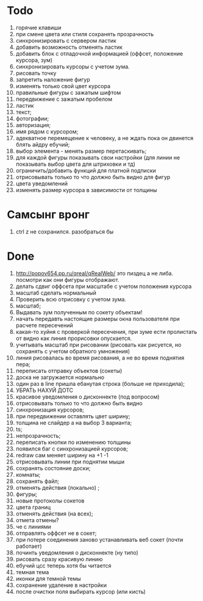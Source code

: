 # Todo

1.  горячие клавиши
2.  при смене цвета или стиля сохранять прозрачность
3.  синхронизировать с сервером ластик
4.  добавить возможность отменять ластик
5.  добавить блок с отладочной информацией (оффсет, положение курсора, зум)
6.  синхронизировать курсоры с учетом зума.
7.  рисовать точку
8.  запретить наложение фигур
9.  изменять только свой цвет курсора
10. правильные фигуры с зажатым шифтом
11. передвижение с зажатым пробелом
12. ластик
13. текст;
14. фотографии;
15. авторизация;
16. имя рядом с курсором;
17. адекватное перемещение к человеку, а не ждать пока он двинется блять айдру ебучий;
18. выбор элемента - менять размер перетаскивать;
19. для каждой фигуры показывать свои настройки (для линии не показывать выбор цвета для штриховки и тд)
20. ограничить/добавить функций для платной подписки
21. отрисовывать только то что должно быть видно для фигур
22. цвета уведомлений
23. изменять размер курсора в зависимости от толщины

# Самсынг вронг
1. ctrl z не сохранился. разобраться бы

# Done

1. http://popov654.pp.ru/qreal/qRealWeb/ это пиздец а не либа. посмотри как они фигуры отображают.
2. делать сдвиг оффсета при масштабе с учетом положения курсора
3. масштаб сделать нормальный
4. Проверить всю отрисовку с учетом зума.
5. масштаб;
6. Выдавать зум полученным по сокету объектам!
7. начать передавть настоящие размеры окна пользователя при расчете пересечений
8. какая-то хуйня с проверкой пересечения, при зуме ести пролистать от видно как линия прорисовки опускается.
9. учитывать масштаб при рисовании (рисовать как рисуется, но сохранять с учетом обратного умножения)
10. линия рисовалась во время рисования, а не во время поднятия пера;
11. переписать отправку объектов (сокеты)
12. доска не загружается нормально
13. один раз в line пришла ебанутая строка (больше не приходила);
14. УБРАТЬ НАХУЙ ДОТС
15. красивое уведомления о дисконнекте (под вопросом)
16. отрисовывать только то что должно быть видно
17. синхронизация курсоров;
18. при передвижении оставлять цвет ширину;
19. толщина не слайдер а на выбор 3 варианта;
20. ts;
21. непрозрачность;
22. переписать кнопки по изменению толщины
23. появился баг с синхронизацией курсоров;
24. redraw сам меняет ширину на +1 -1
25. отрисовывать линии при поднятии мыши
26. сохранять состояние доски;
27. комнаты;
28. сохранять файл;
29. отменять действия (локально) ;
30. фигуры;
31. новые протоколы сокетов
32. цвета границ
33. отменять действия (на всех);
34. отмета отмены?
35. че с линиями
36. отправлять оффсет не в сокет;
37. при потере соединения заново устанавливать веб сокет (почти работает)
38. починть уведомления о дисконнекте (ну типо)
39. рисовать сразу красивую линию
40. ебучий цсс теперь хотя бы читается
41. темная тема
42. иконки для темной темы
43. сохранение удаление в настройки
44. после очистки поля выбирать курсор (или кисть)
